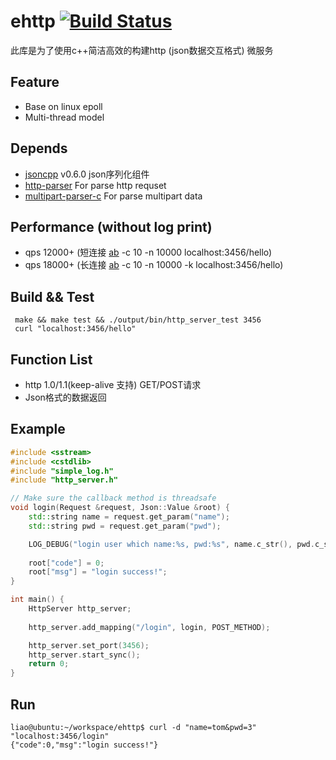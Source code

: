 # ehttp [![Build Status](https://travis-ci.org/hongliuliao/ehttp.svg?branch=master)](https://travis-ci.org/hongliuliao/ehttp)

此库是为了使用c++简洁高效的构建http (json数据交互格式) 微服务

## Feature
* Base on linux epoll
* Multi-thread model

## Depends
 * [jsoncpp](https://github.com/open-source-parsers/jsoncpp) v0.6.0 json序列化组件
 * [http-parser](https://github.com/nodejs/http-parser) For parse http requset 
 * [multipart-parser-c](https://github.com/iafonov/multipart-parser-c) For parse multipart data

## Performance (without log print)
 * qps 12000+ (短连接 [ab](https://github.com/CloudFundoo/ApacheBench-ab) -c 10 -n 10000 localhost:3456/hello)
 * qps 18000+ (长连接 [ab](https://github.com/CloudFundoo/ApacheBench-ab) -c 10 -n 10000 -k localhost:3456/hello)

## Build && Test
```
 make && make test && ./output/bin/http_server_test 3456
 curl "localhost:3456/hello"
```

## Function List
  * http 1.0/1.1(keep-alive 支持) GET/POST请求
  * Json格式的数据返回

## Example
```c++
#include <sstream>
#include <cstdlib>
#include "simple_log.h"
#include "http_server.h"

// Make sure the callback method is threadsafe
void login(Request &request, Json::Value &root) {
    std::string name = request.get_param("name");
    std::string pwd = request.get_param("pwd");

    LOG_DEBUG("login user which name:%s, pwd:%s", name.c_str(), pwd.c_str());
    
    root["code"] = 0;
    root["msg"] = "login success!";
}

int main() {
    HttpServer http_server;
    
    http_server.add_mapping("/login", login, POST_METHOD);

    http_server.set_port(3456);
    http_server.start_sync();
    return 0;
}


```

## Run
```
liao@ubuntu:~/workspace/ehttp$ curl -d "name=tom&pwd=3" "localhost:3456/login"
{"code":0,"msg":"login success!"}

```

